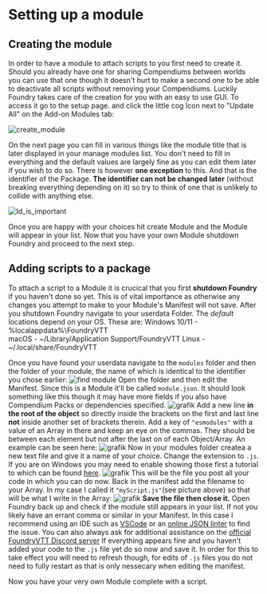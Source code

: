 # Setting up a module

## Creating the module 
In order to have a module to attach scripts to you first need to create it. Should you already have one for sharing Compendiums between worlds you can use that one though it doesn't hurt to make a second one to be able to deactivate all scripts without removing your Compendiums. Luckily Foundry takes care of the creation for you with an easy to use GUI. To access it go to the setup page. and click the little cog Icon next to "Update All" on the Add-on Modules tab:

![create_module](https://github.com/user-attachments/assets/c4e5da14-225b-4d2d-b220-dcb43468c322)

On the next page you can fill in various things like the module title that is later displayed in your manage modules list. You don't need to fill in everything and the default values are largely fine as you can edit them later if you wish to do so. There is however **one exception** to this. And that is the identifier of the Package. **The identifier can not be changed later** (without breaking everything depending on it) so try to think of one that is unlikely to collide with anything else.

![Id_is_important](https://github.com/user-attachments/assets/3549317c-4c78-432e-9e77-c35c8fc35c49)

Once you are happy with your choices hit create Module and the Module will appear in your list. Now that you have your own Module shutdown Foundry and proceed to the next step.

## Adding scripts to a package
To attach a script to a Module it is crucical that you first **shutdown Foundry** if you haven't done so yet. This is of vital importance as otherwise any changes you attempt to make to your Module's Manifest will not save.
After you shutdown Foundry navigate to your userdata Folder. The *default* locations depend on your OS. These are:
Windows 10/11 - %localappdata%\FoundryVTT\
macOS - ~/Library/Application Support/FoundryVTT
Linux - ~/.local/share/FoundryVTT

Once you have found your userdata navigate to the `modules` folder and then the folder of your module, the name of which is identical to the identifier you chose earlier:
![find module](https://github.com/user-attachments/assets/7159a36b-e740-4426-b19e-4899473c48c9)
Open the folder and then edit the Manifest. Since this is a Module it'll be called `module.json`. It should look something like this though it may have more fields if you also have Compendium Packs or dependencies specified.
![grafik](https://github.com/user-attachments/assets/87180019-6f41-406b-8cd0-f62e614cd303)
Add a new line **in the root of the object** so directly inside the brackets on the first and last line **not** inside another set of brackets therein. Add a key of `"esmodules"` with a value of an Array in there and keep an eye on the commas. They should be between each element but not after the last on of each Object/Array. An example can be seen here:
![grafik](https://github.com/user-attachments/assets/3338bd58-1aec-4f8d-bbf4-6783f9024146)
Now in your modules folder createa a new text file and give it a name of your choice. Change the extension to `.js`. If you are on Windows you may need to enable showing those first a tutorial to which can be found [here](https://support.microsoft.com/en-us/windows/common-file-name-extensions-in-windows-da4a4430-8e76-89c5-59f7-1cdbbc75cb01).
![grafik](https://github.com/user-attachments/assets/3c61ddbe-c16d-4428-b185-642ee881f69a)
This will be the file you post all your code in which you can do now. Back in the manifest add the filename to your Array. In my case I called it `"myScript.js"`(see picture above) so that will be what I write in the Array:
![grafik](https://github.com/user-attachments/assets/51a4e0f2-f9ea-4627-be15-db310de690f0)
**Save the file then close it.** Open Foundry back up and check if the module still appears in your list. If not you likely have an errant comma or similar in your Manifest. In this case I recommend using an IDE such as [VSCode](https://code.visualstudio.com/) or an [online JSON linter](https://jsonlint.com/) to find the issue. You can also always ask for additional assistance on the [official FoundryVTT Discord server](https://discord.com/invite/foundryvtt)
If everything appears fine and you haven't added your code to the `.js` file yet do so now and save it. In order for this to take effect you will need to refresh though, for edits of `.js` files you do not need to fully restart as that is only nessecary when editing the manifest.

Now you have your very own Module complete with a script.
